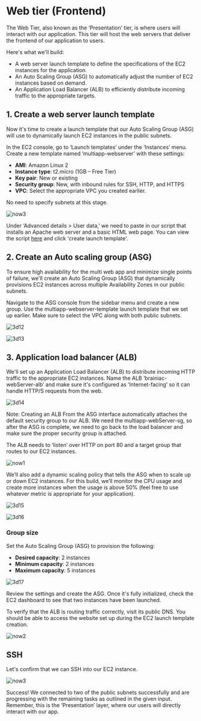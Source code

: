 # Web tier (Frontend)
The Web Tier, also known as the ‘Presentation’ tier, is where users will interact with our application. This tier will host the web servers that deliver the frontend of our application to users.

Here's what we'll build:

- A web server launch template to define the specifications of the EC2 instances for the application.
- An Auto Scaling Group (ASG) to automatically adjust the number of EC2 instances based on demand.
- An Application Load Balancer (ALB) to efficiently distribute incoming traffic to the appropriate targets.

## 1. Create a web server launch template
Now it's time to create a launch template that our Auto Scaling Group (ASG) will use to dynamically launch EC2 instances in the public subnets.

In the EC2 console, go to ‘Launch templates’ under the ‘Instances’ menu. Create a new template named ‘multiapp-webserver’ with these settings:

- **AMI**: Amazon Linux 2
- **Instance type**: t2.micro (1GB – Free Tier)
- **Key pair**: New or existing
- **Security group**: New, with inbound rules for SSH, HTTP, and HTTPS
- **VPC**: Select the appropriate VPC you created earlier.

No need to specify subnets at this stage.

![now3](https://github.com/user-attachments/assets/8d9fab71-5258-4535-8de1-62af9f4bf990)

Under ‘Advanced details > User data,’ we need to paste in our script that installs an Apache web server and a basic HTML web page. You can view the script [here](https://github.com/itsvantae/AWS-Projects/blob/main/Multi-Tier%20Web%20Application%20on%20AWS/Tier%201%3A%20Web%20tier%20(Frontend)/apache-install.sh) and click 'create launch template'.

## 2. Create an Auto scaling group (ASG)
To ensure high availability for the multi web app and minimize single points of failure, we'll create an Auto Scaling Group (ASG) that dynamically provisions EC2 instances across multiple Availability Zones in our public subnets.

Navigate to the ASG console from the sidebar menu and create a new group. Use the multiapp-webserver-template launch template that we set up earlier. Make sure to select the VPC along with both public subnets.

![3d12](https://github.com/user-attachments/assets/aef15893-2506-4a40-9e93-d883898c7d4a)

![3d13](https://github.com/user-attachments/assets/56d212f8-d001-4d68-88ee-31fe5c140fc1)

## 3. Application load balancer (ALB)
We'll set up an Application Load Balancer (ALB) to distribute incoming HTTP traffic to the appropriate EC2 instances. Name the ALB ‘brainiac-webServer-alb’ and make sure it's configured as ‘Internet-facing’ so it can handle HTTP/S requests from the web.

![3d14](https://github.com/user-attachments/assets/b3ca5ed3-9cc7-4409-9340-a08854b503e1)

Note: Creating an ALB From the ASG interface automatically attaches the default security group to our ALB. We need the multiapp-webServer-sg, so after the ASG is complete, we need to go back to the load balancer and make sure the proper security group is attached.

The ALB needs to ‘listen’ over HTTP on port 80 and a target group that routes to our EC2 instances.

![now1](https://github.com/user-attachments/assets/04efddc4-49ff-441e-b927-012e50f7c1d7)

We’ll also add a dynamic scaling policy that tells the ASG when to scale up or down EC2 instances. For this build, we’ll monitor the CPU usage and create more instances when the usage is above 50% (feel free to use whatever metric is appropriate for your application).

![3d15](https://github.com/user-attachments/assets/f40b0716-0ff2-445d-884f-bb64ff43497f)

![3d16](https://github.com/user-attachments/assets/4155a618-f89b-452c-973c-bca5958e2950)

### Group size
Set the Auto Scaling Group (ASG) to provision the following:

- **Desired capacity**: 2 instances
- **Minimum capacity**: 2 instances
- **Maximum capacity**: 5 instances

![3d17](https://github.com/user-attachments/assets/ffdcc463-03e7-4151-9262-41bf218f23e1)

Review the settings and create the ASG. Once it's fully initialized, check the EC2 dashboard to see that two instances have been launched.

To verify that the ALB is routing traffic correctly, visit its public DNS. You should be able to access the website set up during the EC2 launch template creation.

![now2](https://github.com/user-attachments/assets/f049e3e1-341e-45b4-af15-3e58f48c6eb2)

## SSH
Let's confirm that we can SSH into our EC2 instance.

![now3](https://github.com/user-attachments/assets/d5700492-2eab-4e1f-96c3-61cda5b04f9c)

Success! We connected to two of the public subnets successfully and are progressing with the remaining tasks as outlined in the given input. Remember, this is the ‘Presentation’ layer, where our users will directly interact with our app.

















